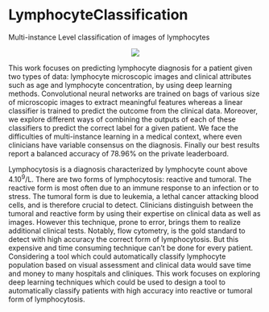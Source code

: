 # LymphocyteClassification
Multi-instance Level classification of images of lymphocytes

<p align="center">
  <img src="https://user-images.githubusercontent.com/46713435/112282962-e8d9e600-8c87-11eb-9f60-e6de582c7c1d.jpg" />
</p>

This work focuses on predicting lymphocyte diagnosis for a patient given two types of data: lymphocyte microscopic images and clinical attributes such as age and lymphocyte concentration, by using deep learning methods. Convolutional neural networks are trained on bags of various size of microscopic images to extract meaningful features whereas a linear classifier is trained to predict the outcome from the clinical data. Moreover, we explore different ways of combining the outputs of each of these classifiers to predict the correct label for a given patient. We face the difficulties of multi-instance learning in a medical context, where even clinicians have variable consensus on the diagnosis. Finally our best results report a balanced accuracy of 78.96% on the private leaderboard. 

Lymphocytosis is a diagnosis characterized by lymphocyte count above $4.10^9$/L. There are two forms of lymphocytosis: reactive and tumoral. The reactive form is most often due to an immune response to an infection or to stress. The tumoral form is due to leukemia, a lethal cancer attacking blood cells, and is therefore crucial to detect.  Clinicians  distinguish between the tumoral and reactive form by using their expertise on clinical data as well as images. However this technique, prone to error, brings them to realize additional clinical tests. Notably, flow cytometry, is the gold standard to detect with high accuracy the correct form of lymphocytosis. But this expensive and time consuming technique  can’t be done for every patient. Considering a tool which could automatically classify lymphocyte population based on visual assessment and clinical data would save time and money to many hospitals and cliniques. This work focuses on exploring deep learning techniques which could be used to design a tool to automatically classify patients with high accuracy into reactive or tumoral form of lymphocytosis. 
